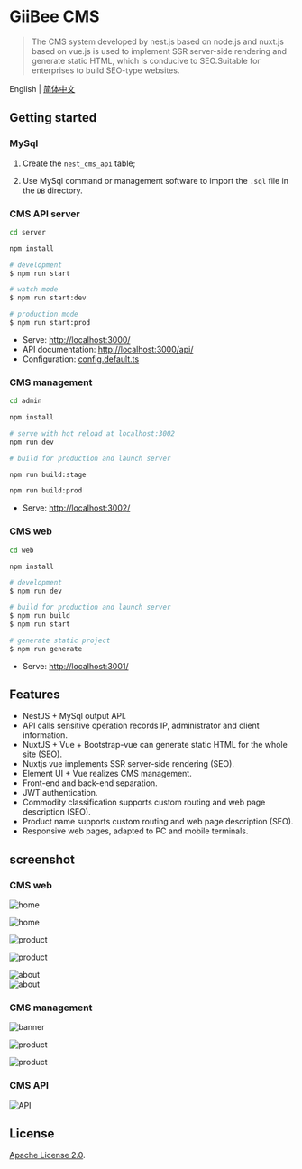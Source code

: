 # GiiBee CMS

> The CMS system developed by nest.js based on node.js and nuxt.js based on vue.js is used to implement SSR server-side rendering and generate static HTML, which is conducive to SEO.Suitable for enterprises to build SEO-type websites.


English | [简体中文](./README.zh-CN.md)


## Getting started

### MySql

1. Create the `nest_cms_api` table;

2. Use MySql command or management software to import the `.sql` file in the `DB` directory.

### CMS API server

```bash
cd server

npm install 

# development
$ npm run start

# watch mode
$ npm run start:dev

# production mode
$ npm run start:prod
```

* Serve: [http://localhost:3000/](http://localhost:3000/)
* API documentation: [http://localhost:3000/api/](http://localhost:3000/api/)
* Configuration: [config.default.ts](server/config/config.default.ts)

### CMS management

```bash
cd admin

npm install 

# serve with hot reload at localhost:3002
npm run dev

# build for production and launch server

npm run build:stage

npm run build:prod
```

* Serve: [http://localhost:3002/](http://localhost:3002/)


### CMS web

```bash
cd web

npm install 

# development
$ npm run dev

# build for production and launch server
$ npm run build
$ npm run start

# generate static project
$ npm run generate
```

* Serve: [http://localhost:3001/](http://localhost:3001/)


## Features

* NestJS + MySql output API.
* API calls sensitive operation records IP, administrator and client information.
* NuxtJS + Vue + Bootstrap-vue can generate static HTML for the whole site (SEO).
* Nuxtjs vue implements SSR server-side rendering (SEO).
* Element UI + Vue realizes CMS management.
* Front-end and back-end separation.
* JWT authentication.
* Commodity classification supports custom routing and web page description (SEO).
* Product name supports custom routing and web page description (SEO).
* Responsive web pages, adapted to PC and mobile terminals.

## screenshot

### CMS web
![home](screenshot/web/mobile-home.png)    

![home](screenshot/web/home.jpg)    

![product](screenshot/web/mobile-product.png)    

![product](screenshot/web/product.jpg)    

![about](screenshot/web/mobile-about.png)    
![about](screenshot/web/about.jpg)    

### CMS management

![banner](screenshot/admin/banner.png)    

![product](screenshot/admin/product-create.png)    

![product](screenshot/admin/product.png)    

### CMS  API

![API](screenshot/server/api.jpg)    

## License

[Apache License 2.0](LICENSE).
